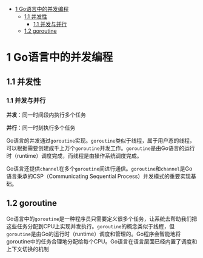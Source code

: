 <!-- TOC -->

- [1 Go语言中的并发编程](#1-go语言中的并发编程)
  - [1.1 并发性](#11-并发性)
    - [1.1 并发与并行](#11-并发与并行)
  - [1.2 goroutine](#12-goroutine)

<!-- /TOC -->

# 1 Go语言中的并发编程

## 1.1 并发性
###  1.1 并发与并行

**并发**：同一时间段内执行多个任务

**并行**：同一时刻执行多个任务

Go语言的并发通过`goroutine`实现。`goroutine`类似于线程，属于用户态的线程，可以根据需要创建成千上万个`goroutine`并发工作。`goroutine`是由Go语言的运行时（runtime）调度完成，而线程是由操作系统调度完成。

Go语言还提供`channel`在多个`goroutine`间进行通信。`goroutine`和`channel`是Go语言秉承的CSP（Communicating Sequential Process）并发模式的重要实现基础。

## 1.2 goroutine

Go语言中的`goroutine`是一种程序员只需要定义很多个任务，让系统去帮助我们把这些任务分配到CPU上实现并发执行。`goroutine`的概念类似于线程，但`goroutine`是由Go的运行时（runtime）调度和管理的。Go程序会智能地将goroutine中的任务合理地分配给每个CPU。Go语言在语言层面已经内置了调度和上下文切换的机制


